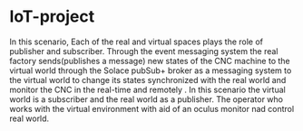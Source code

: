 # IoT-project

In this scenario, Each of the real and virtual spaces plays the role of publisher and subscriber.
Through the event messaging system the real factory sends(publishes a message) new states of the CNC machine 
to the virtual world through the  Solace pubSub+ broker as a messaging system to the virtual world to change its states
synchronized with the real world and monitor the CNC in the real-time and remotely .
In this scenario the virtual world is a subscriber and the real world as a publisher. 
The operator who works with the virtual environment with aid of an oculus monitor nad control real world.
